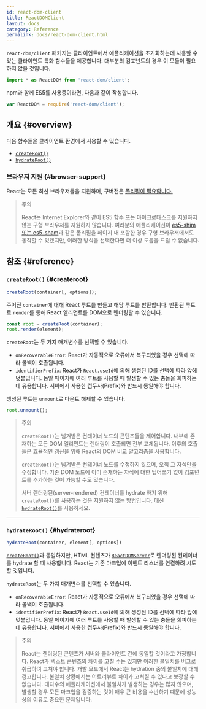 ```yaml
---
id: react-dom-client
title: ReactDOMClient
layout: docs
category: Reference
permalink: docs/react-dom-client.html
---
```


`react-dom/client` 패키지는 클라이언트에서 애플리케이션을 초기화하는데 사용할 수 있는 클라이언트 특화 함수들을 제공합니다. 대부분의 컴포넌트의 경우 이 모듈이 필요하지 않을 것입니다.

```js
import * as ReactDOM from 'react-dom/client';
```

npm과 함께 ES5를 사용중이라면, 다음과 같이 작성합니다.

```js
var ReactDOM = require('react-dom/client');
```

## 개요 {#overview}

다음 함수들을 클라이언트 환경에서 사용할 수 있습니다.

- [`createRoot()`](#createroot)
- [`hydrateRoot()`](#hydrateroot)

### 브라우저 지원 {#browser-support}

React는 모든 최신 브라우저들을 지원하며, 구버전은 [폴리필이 필요합니다.](/docs/javascript-environment-requirements.html)

> 주의
>
> React는 Internet Explorer와 같이 ES5 함수 또는 마이크로태스크를 지원하지 않는 구형 브라우저를 지원하지 않습니다. 여러분의 애플리케이션이 [es5-shim 또는 es5-sham](https://github.com/es-shims/es5-shim)과 같은 폴리필을 페이지 내 포함한 경우 구형 브라우저에서도 동작할 수 있겠지만, 이러한 방식을 선택한다면 더 이상 도움을 드릴 수 없습니다.

## 참조 {#reference}

### `createRoot()` {#createroot}

```javascript
createRoot(container[, options]);
```

주어진 `container`에 대해 React 루트를 만들고 해당 루트를 반환합니다. 반환된 루트로 `render`를 통해 React 엘리먼트를 DOM으로 렌더링할 수 있습니다.

```javascript
const root = createRoot(container);
root.render(element);
```

`createRoot`는 두 가지 매개변수를 선택할 수 있습니다.
- `onRecoverableError`: React가 자동적으로 오류에서 복구되었을 경우 선택에 따라 콜백이 호출됩니다.
- `identifierPrefix`: React가 `React.useId`에 의해 생성된 ID를 선택에 따라 앞에 덧붙입니다. 동일 페이지에 여러 루트를 사용할 때 발생할 수 있는 충돌을 회피하는데 유용합니다. 서버에서 사용한 접두사(Prefix)와 반드시 동일해야 합니다.

생성된 루트는 `unmount`로 마운트 해제할 수 있습니다.

```javascript
root.unmount();
```

> 주의
>
> `createRoot()`는 넘겨받은 컨테이너 노드의 콘텐츠들을 제어합니다. 내부에 존재하는 모든 DOM 엘리먼트는 렌더링이 호출되면 전부 교체됩니다. 이후의 호출들은 효율적인 갱신을 위해 React의 DOM 비교 알고리즘을 사용합니다.
>
> `createRoot()`는 넘겨받은 컨테이너 노드를 수정하지 않으며, 오직 그 자식만을 수정합니다. 기존 DOM 노드에 이미 존재하는 자식에 대한 덮어쓰기 없이 컴포넌트를 추가하는 것이 가능할 수도 있습니다.
>
> 서버 렌더링된(server-rendered) 컨테이너를 hydrate 하기 위해 `createRoot()`를 사용하는 것은 지원하지 않는 방법입니다. 대신 [`hydrateRoot()`](#hydrateroot)를 사용하세요.

* * *

### `hydrateRoot()` {#hydrateroot}

```javascript
hydrateRoot(container, element[, options])
```
[`createRoot()`](#createroot)과 동일하지만, HTML 컨텐츠가 [`ReactDOMServer`](/docs/react-dom-server.html)로 렌더링된 컨테이너를 hydrate 할 때 사용합니다. React는 기존 마크업에 이벤트 리스너를 연결하려 시도할 것입니다.

`hydrateRoot`는 두 가지 매개변수를 선택할 수 있습니다.
- `onRecoverableError`: React가 자동적으로 오류에서 복구되었을 경우 선택에 따라 콜백이 호출됩니다.
- `identifierPrefix`: React가 `React.useId`에 의해 생성된 ID를 선택에 따라 앞에 덧붙입니다. 동일 페이지에 여러 루트를 사용할 때 발생할 수 있는 충돌을 회피하는데 유용합니다. 서버에서 사용한 접두사(Prefix)와 반드시 동일해야 합니다.


> 주의
> 
> React는 렌더링된 콘텐츠가 서버와 클라이언트 간에 동일할 것이라고 가정합니다. React가 텍스트 콘텐츠의 차이를 고칠 수는 있지만 이러한 불일치를 버그로 취급하여 고쳐야 합니다. 개발 모드에서 React는 hydration 중의 불일치에 대해 경고합니다. 불일치 상황에서는 어트리뷰트 차이가 고쳐질 수 있다고 보장할 수 없습니다. 대다수의 애플리케이션에서 불일치가 발생하는 경우는 많지 않으며, 발생할 경우 모든 마크업을 검증하는 것이 매우 큰 비용을 수반하기 때문에 성능상의 이유로 중요한 문제입니다.
